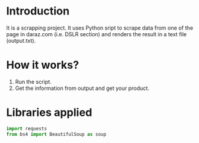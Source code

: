 # Introduction
It is a scrapping project. It uses Python sript to scrape data from one of the page in daraz.com (i.e. DSLR section) and renders the result in a text file (output.txt).

# How it works?
1. Run the script.
2. Get the information from output and get your product.

# Libraries applied
```python
import requests
from bs4 import BeautifulSoup as soup
```